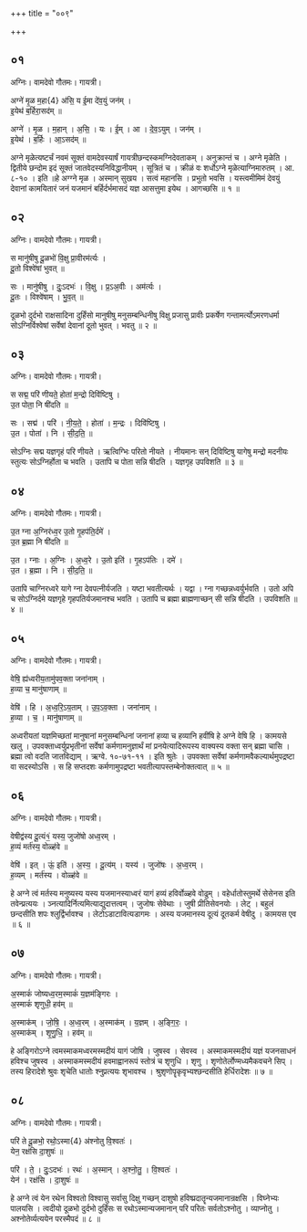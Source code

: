 +++
title = "००९"

+++


## ०१
अग्निः। वामदेवो गौतमः। गायत्री।

अग्ने॑ मृ॒ळ म॒हा{4} अ॑सि॒ य ई॒मा दे॑व॒युं जन॑म् ।  
इ॒येथ॑ ब॒र्हिरा॒सद॑म् ॥

अग्ने॑ । मृ॒ळ । म॒हान् । अ॒सि॒ । यः । ई॒म् । आ । दे॒व॒ऽयुम् । जन॑म् ।  
इ॒येथ॑ । ब॒र्हिः । आ॒ऽसद॑म् ॥

अग्ने मृळेत्यष्टर्चं नवमं सूक्तं वामदेवस्यार्षं गायत्रीछन्दस्कमग्निदेवताकम् । अनुक्रान्तं च । अग्ने मृळेति । द्वितीये छन्दोम इदं सूक्तं जातवेदस्यनिविद्धानीयम् । सूत्रितं च । क्रीळं वः शर्धोऽग्ने मृळेत्याग्निमारुतम् । आ. ८-१० । इति ॥हे अग्ग्ने मृळ । अस्मान् सुखय । सत्वं महानसि । प्रभुतो भवसि । यस्त्वमीमिमं देवयुं देवानां कामयितारं जनं यजमानं बर्हिर्दर्भमासदं यज्ञ आसत्तुमा इयेथ । आगच्छसि ॥ १ ॥

## ०२
अग्निः। वामदेवो गौतमः। गायत्री।

स मानु॑षीषु दू॒ळभो॑ वि॒क्षु प्रा॒वीरम॑र्त्यः ।  
दू॒तो विश्वे॑षां भुवत् ॥

सः । मानु॑षीषु । दुः॒ऽदभः॑ । वि॒क्षु । प्र॒ऽअ॒वीः । अम॑र्त्यः ।  
दू॒तः । विश्वे॑षाम् । भु॒व॒त् ॥

दूळभो दुर्दभो राक्षसादिना दुर्हिंसो मानुषीषु मनुसम्बन्धिनीषु विक्षु प्रजासु प्रावीः प्रकर्षेण गन्तामर्त्योऽमरणधर्मा सोऽग्निर्विश्वेषां सर्वेषां देवानां दूतो भुवत् । भवतु ॥ २ ॥

## ०३
अग्निः। वामदेवो गौतमः। गायत्री।

स सद्म॒ परि॑ णीयते॒ होता॑ म॒न्द्रो दिवि॑ष्टिषु ।  
उ॒त पोता॒ नि षी॑दति ॥

सः । सद्म॑ । परि॑ । नी॒य॒ते॒ । होता॑ । म॒न्द्रः । दिवि॑ष्टिषु ।  
उ॒त । पोता॑ । नि । सी॒द॒ति॒ ॥

सोऽग्निः सद्म यज्ञगृहं परि णीयते । ऋत्विग्भिः परितो नीयते । नीयमानः सन् दिविष्टिषु यागेषु मन्द्रो मदनीयः स्तुत्यः सोऽग्निर्होता च भवति । उतापि च पोता सन्नि षीदति । यज्ञगृह उपविशति ॥ ३ ॥

## ०४
अग्निः। वामदेवो गौतमः। गायत्री।

उ॒त ग्ना अ॒ग्निर॑ध्व॒र उ॒तो गृ॒हप॑ति॒र्दमे॑ ।  
उ॒त ब्र॒ह्मा नि षी॑दति ॥

उ॒त । ग्नाः । अ॒ग्निः । अ॒ध्व॒रे । उ॒तो इति॑ । गृ॒हऽप॑तिः । दमे॑ ।  
उ॒त । ब्र॒ह्मा । नि । सी॒द॒ति॒ ॥

उतापि चाग्निरध्वरे यागे ग्ना देवपत्नीर्यजति । यष्टा भवतीत्यर्थः । यद्वा । ग्ना गच्छन्नध्वर्युर्भवति । उतो अपि च सोऽग्निर्दमे यज्ञगृहे गृहपतिर्यजमानश्च भवति । उतापि च ब्रह्मा ब्राह्मणाच्छन् सी सन्नि षीदति । उपविशति ॥ ४ ॥

## ०५
अग्निः। वामदेवो गौतमः। गायत्री।

वेषि॒ ह्य॑ध्वरीय॒तामु॑पव॒क्ता जना॑नाम् ।  
ह॒व्या च॒ मानु॑षाणाम् ॥

वेषि॑ । हि । अ॒ध्व॒रि॒ऽय॒ताम् । उ॒प॒ऽव॒क्ता । जना॑नाम् ।  
ह॒व्या । च॒ । मानु॑षाणाम् ॥

अध्वरीयतां यज्ञमिच्छतां मानुषानां मनुसम्बन्धिनां जनानां हव्या च हव्यानि हवींषि हे अग्ने वेषि हि । कामयसे खलु । उपवक्ताध्वर्युप्रभृतीनां सर्वेषां कर्मणामनुज्ञार्थं मां प्रनयेत्यादिरूपस्य वाक्यस्य वक्ता सन् ब्रह्मा चासि । ब्रह्मा त्वो वदति जातविद्याम् । ऋग्वे. १०-७१-११ । इति श्रुतेः । उपवक्ता सर्वेषां कर्मणामवैकल्यार्थमुपद्रष्टा वा सदस्योऽसि । स हि सप्तदशः कर्मणामुपद्रष्टा भवतीत्यापस्तम्बेनोक्तत्वात् ॥ ५ ॥

## ०६
अग्निः। वामदेवो गौतमः। गायत्री।

वेषीद्व॑स्य दू॒त्यं१॒॑ यस्य॒ जुजो॑षो अध्व॒रम् ।  
ह॒व्यं मर्त॑स्य॒ वोळ्ह॑वे ॥

वेषि॑ । इत् । ऊं॒ इति॑ । अ॒स्य॒ । दू॒त्य॑म् । यस्य॑ । जुजो॑षः । अ॒ध्व॒रम् ।  
ह॒व्यम् । मर्त॑स्य । वोळ्ह॑वे ॥

हे अग्ने त्वं मर्तस्य मनुष्यस्य यस्य यजमानस्याध्वरं यागं हव्यं हविर्वोळ्हवे वोढुम् । वहेर्धातोस्तुमर्थे सेसेनस इति तवेन्प्रत्ययः । ञ्नत्यादिर्नित्यमित्याद्युदात्तत्वम् । जुजोषः सेवेथाः । जुषी प्रीतिसेवनयोः । लेट् । बहुलं छन्दसीति शपः श्लुर्द्विर्भावश्च । लेटोऽडाटावित्यडागमः । अस्य यजमानस्य दूत्यं दूतकर्म वेषीदु । कामयस एव ॥ ६ ॥

## ०७
अग्निः। वामदेवो गौतमः। गायत्री।

अ॒स्माकं॑ जोष्यध्व॒रम॒स्माकं॑ य॒ज्ञम॑ङ्गिरः ।  
अ॒स्माकं॑ शृणुधी॒ हव॑म् ॥

अ॒स्माक॑म् । जो॒षि॒ । अ॒ध्व॒रम् । अ॒स्माक॑म् । य॒ज्ञम् । अ॒ङ्गि॒रः॒ ।  
अ॒स्माक॑म् । शृ॒णु॒धि॒ । हव॑म् ॥

हे अङ्गिरोऽग्ने त्वमस्माकमध्वरमस्मदीयं यागं जोषि । जुषस्व । सेवस्व । अस्माकमस्मदीयं यज्ञं यजनसाधनं हविश्च जुषस्व । अस्माकमस्मदीयं हवमाह्वानरूपं स्तोत्रं च शृणुधि । शृणु । शृणोतेर्लोण्मध्यमैकवचने सिप् । तस्य हिरादेशे श्रुवः शृचेति धातोः श्नुप्रत्ययः शृभावश्च । श्रुशृणोपॄकृवृभ्यश्छन्दसीति हेर्धिरादेशः ॥ ७ ॥

## ०८
अग्निः। वामदेवो गौतमः। गायत्री।

परि॑ ते दू॒ळभो॒ रथो॒ऽस्मा{4} अ॑श्नोतु वि॒श्वतः॑ ।  
येन॒ रक्ष॑सि दा॒शुषः॑ ॥

परि॑ । ते॒ । दुः॒ऽदभः॑ । रथः॑ । अ॒स्मान् । अ॒श्नो॒तु॒ । वि॒श्वतः॑ ।  
येन॑ । रक्ष॑सि । दा॒शुषः॑ ॥

हे अग्ने त्वं येन रथेन विश्वतो विश्वासु सर्वासु दिक्षु गच्छन् दाशुषो हविष्प्रदातॄन्यजमानान्रक्षसि । विघ्नेभ्यः पालयसि । त्वदीयो दूळभो दुर्दभो दुर्हिंसः स रथोऽस्मान्यजमानान् परि परितः सर्वतोऽश्नोतु । व्याप्नोतु । अश्नोतेर्व्यत्ययेन परस्मैपदं ॥ ८ ॥